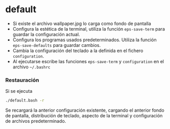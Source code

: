 
# default


* Si existe el archivo wallpaper.jpg lo carga como fondo de pantalla
* Configura la estética de la terminal, utiliza la función `eps-save-term` para guardar la configuración actual.
* Configura los programas usados predeterminados. Utiliza la función `eps-save-defaults` para guardar cambios.
* Cambia la configuración del teclado a la definida en el fichero `configuration`.
* Al ejecutarse escribe las funciones `eps-save-term` y `configuration` en el archivo `~/.bashrc`

### Restauración
Si se ejecuta
```bash
./default.bash -r
```

Se recargará la anterior configuración existente, cargando el anterior fondo de pantalla, distribución de teclado,
aspecto de la terminal y configuración de archivos predeterminado.
